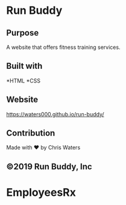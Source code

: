 # Run Buddy

## Purpose
A website that offers fitness training services.

## Built with
*HTML
*CSS

## Website
https://waters000.github.io/run-buddy/

## Contribution
Made with ❤️ by Chris Waters

## ©️2019 Run Buddy, Inc
# EmployeesRx
